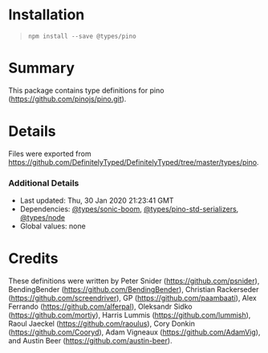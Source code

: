 # Installation
> `npm install --save @types/pino`

# Summary
This package contains type definitions for pino (https://github.com/pinojs/pino.git).

# Details
Files were exported from https://github.com/DefinitelyTyped/DefinitelyTyped/tree/master/types/pino.

### Additional Details
 * Last updated: Thu, 30 Jan 2020 21:23:41 GMT
 * Dependencies: [@types/sonic-boom](https://npmjs.com/package/@types/sonic-boom), [@types/pino-std-serializers](https://npmjs.com/package/@types/pino-std-serializers), [@types/node](https://npmjs.com/package/@types/node)
 * Global values: none

# Credits
These definitions were written by Peter Snider (https://github.com/psnider), BendingBender (https://github.com/BendingBender), Christian Rackerseder (https://github.com/screendriver), GP (https://github.com/paambaati), Alex Ferrando (https://github.com/alferpal), Oleksandr Sidko (https://github.com/mortiy), Harris Lummis (https://github.com/lummish), Raoul Jaeckel (https://github.com/raoulus), Cory Donkin (https://github.com/Cooryd), Adam Vigneaux (https://github.com/AdamVig), and Austin Beer (https://github.com/austin-beer).
